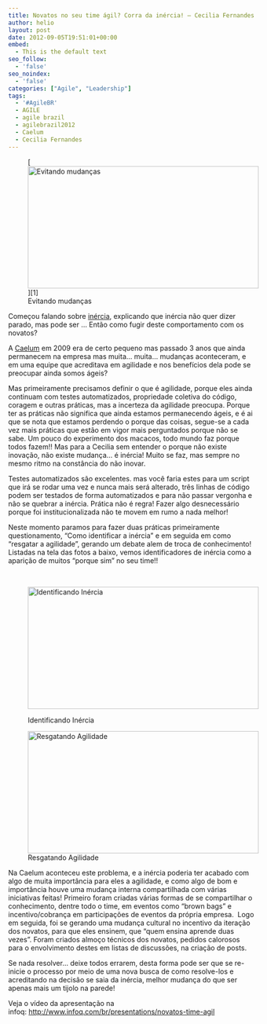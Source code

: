 ```yaml
---
title: Novatos no seu time ágil? Corra da inércia! – Cecilia Fernandes
author: helio
layout: post
date: 2012-09-05T19:51:01+00:00
embed:
  - This is the default text
seo_follow:
  - 'false'
seo_noindex:
  - 'false'
categories: ["Agile", "Leadership"]
tags:
  - '#AgileBR'
  - AGILE
  - agile brazil
  - agilebrazil2012
  - Caelum
  - Cecilia Fernandes
---
```

<figure id="attachment_606" style="width: 470px" class="wp-caption aligncenter">[<img class="size-full wp-image-606" src="/uploads/2012/09/corraDaInerciaCecilia.jpg" alt="Evitando mudanças" width="470" height="249" srcset="/uploads/2012/09/corraDaInerciaCecilia.jpg 470w, /uploads/2012/09/corraDaInerciaCecilia-300x158.jpg 300w" sizes="(max-width: 470px) 100vw, 470px" />][1]<figcaption class="wp-caption-text">Evitando mudanças</figcaption></figure> 

Começou falando sobre [inércia][2], explicando que inércia não quer dizer parado, mas pode ser … Então como fugir deste comportamento com os novatos?

A <a title="caelum" href="http://www.caelum.com.br/" target="_blank">Caelum</a> em 2009 era de certo pequeno mas passado 3 anos que ainda permanecem na empresa mas muita… muita… mudanças aconteceram, e em uma equipe que acreditava em agilidade e nos benefícios dela pode se preocupar ainda somos ágeis?

Mas primeiramente precisamos definir o que é agilidade, porque eles ainda continuam com testes automatizados, propriedade coletiva do código, coragem e outras práticas, mas a incerteza da agilidade preocupa. Porque ter as práticas não significa que ainda estamos permanecendo ágeis, e é ai que se nota que estamos perdendo o porque das coisas, segue-se a cada vez mais práticas que estão em vigor mais perguntados porque não se sabe. Um pouco do experimento dos macacos, todo mundo faz porque todos fazem!! Mas para a Cecilia sem entender o porque não existe inovação, não existe mudança… é inércia! Muito se faz, mas sempre no mesmo ritmo na constância do não inovar.

Testes automatizados são excelentes. mas você faria estes para um script que irá se rodar uma vez e nunca mais será alterado, três linhas de código podem ser testados de forma automatizados e para não passar vergonha e não se quebrar a inércia. Prática não é regra! Fazer algo desnecessário porque foi institucionalizada não te movem em rumo a nada melhor!

Neste momento paramos para fazer duas práticas primeiramente questionamento, &#8220;Como identificar a inércia&#8221; e em seguida em como &#8220;resgatar a agilidade&#8221;, gerando um debate alem de troca de conhecimento! Listadas na tela das fotos a baixo, vemos identificadores de inércia como a aparição de muitos &#8220;porque sim&#8221; no seu time!!

&nbsp;<figure id="attachment_607" style="width: 470px" class="wp-caption aligncenter">

[<img class="size-full wp-image-607" src="/uploads/2012/09/identificandoInercia.jpg" alt="Identificando Inércia" width="470" height="249" srcset="/uploads/2012/09/identificandoInercia.jpg 470w, /uploads/2012/09/identificandoInercia-300x158.jpg 300w" sizes="(max-width: 470px) 100vw, 470px" />][3]<figcaption class="wp-caption-text">Identificando Inércia</figcaption></figure> <figure id="attachment_608" style="width: 470px" class="wp-caption aligncenter">[<img class="size-full wp-image-608" src="/uploads/2012/09/resgatandoAgilidade.jpg" alt="Resgatando Agilidade" width="470" height="249" srcset="/uploads/2012/09/resgatandoAgilidade.jpg 470w, /uploads/2012/09/resgatandoAgilidade-300x158.jpg 300w" sizes="(max-width: 470px) 100vw, 470px" />][4]<figcaption class="wp-caption-text">Resgatando Agilidade</figcaption></figure> 

Na Caelum aconteceu este problema, e a inércia poderia ter acabado com algo de muita importância para eles a agilidade, e como algo de bom e importância houve uma mudança interna compartilhada com várias iniciativas feitas! Primeiro foram criadas várias formas de se compartilhar o conhecimento, dentre todo o time, em eventos como &#8220;brown bags&#8221; e incentivo/cobrança em participações de eventos da própria empresa.  Logo em seguida, foi se gerando uma mudança cultural no incentivo da iteração dos novatos, para que eles ensinem, que &#8220;quem ensina aprende duas vezes&#8221;. Foram criados almoço técnicos dos novatos, pedidos calorosos para o envolvimento destes em listas de discussões, na criação de posts.

Se nada resolver… deixe todos errarem, desta forma pode ser que se re-inicie o processo por meio de uma nova busca de como resolve-los e acreditando na decisão se saia da inércia, melhor mudança do que ser apenas mais um tijolo na parede!

Veja o vídeo da apresentação na infoq: <a title="Novatos no time Ágil" href="http://www.infoq.com/br/presentations/novatos-time-agil" target="_blank">http://www.infoq.com/br/presentations/novatos-time-agil</a>

&nbsp;

 [1]: /uploads/2012/09/corraDaInerciaCecilia.jpg
 [2]: http://pt.wikipedia.org/wiki/In%C3%A9rcia "inércia"
 [3]: /uploads/2012/09/identificandoInercia.jpg
 [4]: /uploads/2012/09/resgatandoAgilidade.jpg